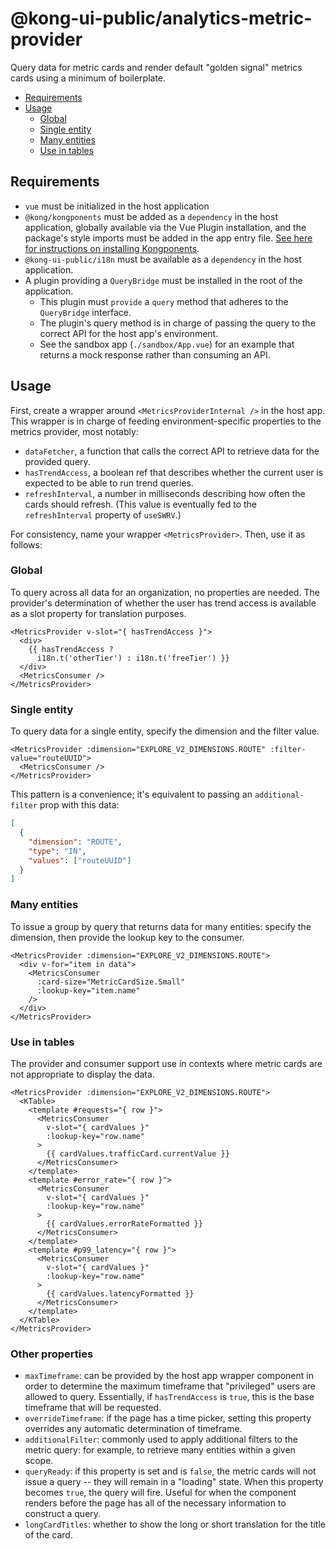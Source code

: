 # @kong-ui-public/analytics-metric-provider

Query data for metric cards and render default "golden signal" metrics cards using a minimum of boilerplate.

- [Requirements](#requirements)
- [Usage](#usage)
  - [Global](#global)
  - [Single entity](#single-entity)
  - [Many entities](#many-entities)
  - [Use in tables](#use-in-tables)

## Requirements

- `vue` must be initialized in the host application
- `@kong/kongponents` must be added as a `dependency` in the host application, globally available via the Vue Plugin installation, and the package's style imports must be added in the app entry file. [See here for instructions on installing Kongponents](https://kongponents.konghq.com/#globally-install-all-kongponents).
- `@kong-ui-public/i18n` must be available as a `dependency` in the host application.
- A plugin providing a `QueryBridge` must be installed in the root of the application.
  - This plugin must `provide` a `query` method that adheres to the `QueryBridge` interface.
  - The plugin's query method is in charge of passing the query to the correct API for the host app's environment.
  - See the sandbox app (`./sandbox/App.vue`) for an example that returns a mock response rather than consuming an API.

## Usage

First, create a wrapper around `<MetricsProviderInternal />` in the host app.  This wrapper is in charge of feeding environment-specific properties to the metrics provider, most notably:

- `dataFetcher`, a function that calls the correct API to retrieve data for the provided query.
- `hasTrendAccess`, a boolean ref that describes whether the current user is expected to be able to run trend queries.
- `refreshInterval`, a number in milliseconds describing how often the cards should refresh.  (This value is eventually fed to the `refreshInterval` property of `useSWRV`.)

For consistency, name your wrapper `<MetricsProvider>`.  Then, use it as follows:

### Global

To query across all data for an organization, no properties are needed.  The provider's determination of whether the user has trend access is available as a slot property for translation purposes.

```vue
<MetricsProvider v-slot="{ hasTrendAccess }">
  <div>
    {{ hasTrendAccess ?
      i18n.t('otherTier') : i18n.t('freeTier') }}
  </div>
  <MetricsConsumer />
</MetricsProvider>
```

### Single entity

To query data for a single entity, specify the dimension and the filter value.

```vue
<MetricsProvider :dimension="EXPLORE_V2_DIMENSIONS.ROUTE" :filter-value="routeUUID">
  <MetricsConsumer />
</MetricsProvider>
```

This pattern is a convenience; it's equivalent to passing an `additional-filter` prop with this data:

```json
[
  {
    "dimension": "ROUTE",
    "type": "IN",
    "values": ["routeUUID"]
  }
]
```

### Many entities

To issue a group by query that returns data for many entities: specify the dimension, then provide the lookup key to the consumer.

```vue
<MetricsProvider :dimension="EXPLORE_V2_DIMENSIONS.ROUTE">
  <div v-for="item in data">
    <MetricsConsumer
      :card-size="MetricCardSize.Small"
      :lookup-key="item.name"
    />
  </div>
</MetricsProvider>
```

### Use in tables

The provider and consumer support use in contexts where metric cards are not appropriate to display the data.

```vue
<MetricsProvider :dimension="EXPLORE_V2_DIMENSIONS.ROUTE">
  <KTable>
    <template #requests="{ row }">
      <MetricsConsumer
        v-slot="{ cardValues }"
        :lookup-key="row.name"
      >
        {{ cardValues.trafficCard.currentValue }}
      </MetricsConsumer>
    </template>
    <template #error_rate="{ row }">
      <MetricsConsumer
        v-slot="{ cardValues }"
        :lookup-key="row.name"
      >
        {{ cardValues.errorRateFormatted }}
      </MetricsConsumer>
    </template>
    <template #p99_latency="{ row }">
      <MetricsConsumer
        v-slot="{ cardValues }"
        :lookup-key="row.name"
      >
        {{ cardValues.latencyFormatted }}
      </MetricsConsumer>
    </template>
  </KTable>
</MetricsProvider>
```

### Other properties

- `maxTimeframe`: can be provided by the host app wrapper component in order to determine the maximum timeframe that "privileged" users are allowed to query.  Essentially, if `hasTrendAccess` is `true`, this is the base timeframe that will be requested.
- `overrideTimeframe`: if the page has a time picker, setting this property overrides any automatic determination of timeframe.
- `additionalFilter`: commonly used to apply additional filters to the metric query: for example, to retrieve many entities within a given scope.
- `queryReady`: if this property is set and is `false`, the metric cards will not issue a query -- they will remain in a "loading" state.  When this property becomes `true`, the query will fire.  Useful for when the component renders before the page has all of the necessary information to construct a query.
- `longCardTitles`: whether to show the long or short translation for the title of the card.
